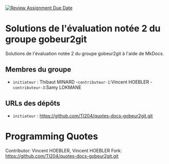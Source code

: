 [![Review Assignment Due Date](https://classroom.github.com/assets/deadline-readme-button-22041afd0340ce965d47ae6ef1cefeee28c7c493a6346c4f15d667ab976d596c.svg)](https://classroom.github.com/a/QPRNiqfX)

# Solutions de l'évaluation notée 2 du groupe gobeur2git

Solutions de l'évaluation notée 2 du groupe gobeur2git à l'aide de MkDocs.

## Membres du groupe

- `initiateur` : Thibaut MINARD
-`contributeur-1`:Vincent HOEBLER
-`contributeur-3`:Samy LOKMANE


## URLs des dépôts

- `initiateur` : https://github.com/TI204/quotes-docs-gobeur2git.git


# Programming Quotes

Contributor: Vincent HOEBLER, Vincent HOEBLER
Fork: https://github.com/TI204/quotes-docs-gobeur2git.git



